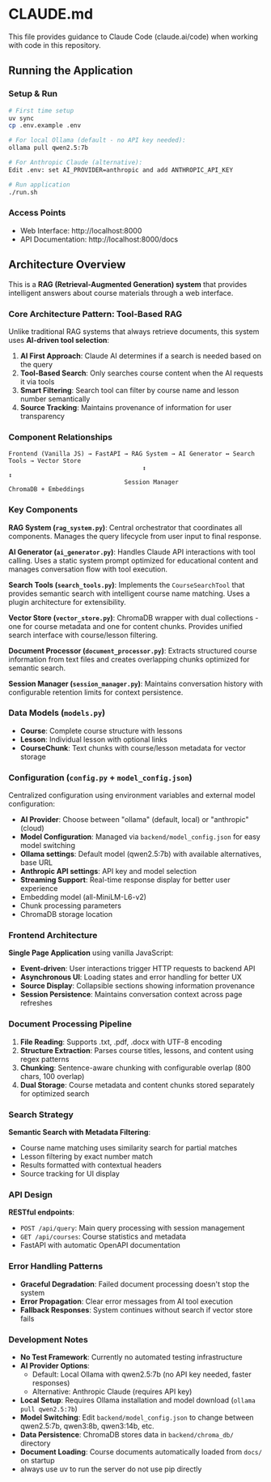 # CLAUDE.md

This file provides guidance to Claude Code (claude.ai/code) when working with code in this repository.

## Running the Application

### Setup & Run
```bash
# First time setup
uv sync
cp .env.example .env

# For local Ollama (default - no API key needed):
ollama pull qwen2.5:7b

# For Anthropic Claude (alternative):
Edit .env: set AI_PROVIDER=anthropic and add ANTHROPIC_API_KEY

# Run application
./run.sh
```

### Access Points
- Web Interface: http://localhost:8000
- API Documentation: http://localhost:8000/docs

## Architecture Overview

This is a **RAG (Retrieval-Augmented Generation) system** that provides intelligent answers about course materials through a web interface.

### Core Architecture Pattern: Tool-Based RAG

Unlike traditional RAG systems that always retrieve documents, this system uses **AI-driven tool selection**:

1. **AI First Approach**: Claude AI determines if a search is needed based on the query
2. **Tool-Based Search**: Only searches course content when the AI requests it via tools
3. **Smart Filtering**: Search tool can filter by course name and lesson number semantically
4. **Source Tracking**: Maintains provenance of information for user transparency

### Component Relationships

```
Frontend (Vanilla JS) → FastAPI → RAG System → AI Generator ↔ Search Tools → Vector Store
                                     ↕                                            ↕
                                Session Manager                              ChromaDB + Embeddings
```

### Key Components

**RAG System (`rag_system.py`)**: Central orchestrator that coordinates all components. Manages the query lifecycle from user input to final response.

**AI Generator (`ai_generator.py`)**: Handles Claude API interactions with tool calling. Uses a static system prompt optimized for educational content and manages conversation flow with tool execution.

**Search Tools (`search_tools.py`)**: Implements the `CourseSearchTool` that provides semantic search with intelligent course name matching. Uses a plugin architecture for extensibility.

**Vector Store (`vector_store.py`)**: ChromaDB wrapper with dual collections - one for course metadata and one for content chunks. Provides unified search interface with course/lesson filtering.

**Document Processor (`document_processor.py`)**: Extracts structured course information from text files and creates overlapping chunks optimized for semantic search.

**Session Manager (`session_manager.py`)**: Maintains conversation history with configurable retention limits for context persistence.

### Data Models (`models.py`)

- **Course**: Complete course structure with lessons
- **Lesson**: Individual lesson with optional links
- **CourseChunk**: Text chunks with course/lesson metadata for vector storage

### Configuration (`config.py` + `model_config.json`)

Centralized configuration using environment variables and external model configuration:
- **AI Provider**: Choose between "ollama" (default, local) or "anthropic" (cloud)
- **Model Configuration**: Managed via `backend/model_config.json` for easy model switching
- **Ollama settings**: Default model (qwen2.5:7b) with available alternatives, base URL
- **Anthropic API settings**: API key and model selection
- **Streaming Support**: Real-time response display for better user experience
- Embedding model (all-MiniLM-L6-v2)
- Chunk processing parameters
- ChromaDB storage location

### Frontend Architecture

**Single Page Application** using vanilla JavaScript:
- **Event-driven**: User interactions trigger HTTP requests to backend API
- **Asynchronous UI**: Loading states and error handling for better UX
- **Source Display**: Collapsible sections showing information provenance
- **Session Persistence**: Maintains conversation context across page refreshes

### Document Processing Pipeline

1. **File Reading**: Supports .txt, .pdf, .docx with UTF-8 encoding
2. **Structure Extraction**: Parses course titles, lessons, and content using regex patterns
3. **Chunking**: Sentence-aware chunking with configurable overlap (800 chars, 100 overlap)
4. **Dual Storage**: Course metadata and content chunks stored separately for optimized search

### Search Strategy

**Semantic Search with Metadata Filtering**:
- Course name matching uses similarity search for partial matches
- Lesson filtering by exact number match
- Results formatted with contextual headers
- Source tracking for UI display

### API Design

**RESTful endpoints**:
- `POST /api/query`: Main query processing with session management
- `GET /api/courses`: Course statistics and metadata
- FastAPI with automatic OpenAPI documentation

### Error Handling Patterns

- **Graceful Degradation**: Failed document processing doesn't stop the system
- **Error Propagation**: Clear error messages from AI tool execution
- **Fallback Responses**: System continues without search if vector store fails

### Development Notes

- **No Test Framework**: Currently no automated testing infrastructure
- **AI Provider Options**: 
  - Default: Local Ollama with qwen2.5:7b (no API key needed, faster responses)
  - Alternative: Anthropic Claude (requires API key)
- **Local Setup**: Requires Ollama installation and model download (`ollama pull qwen2.5:7b`)
- **Model Switching**: Edit `backend/model_config.json` to change between qwen2.5:7b, qwen3:8b, qwen3:14b, etc.
- **Data Persistence**: ChromaDB stores data in `backend/chroma_db/` directory
- **Document Loading**: Course documents automatically loaded from `docs/` on startup
- always use uv to run the server do not use pip directly